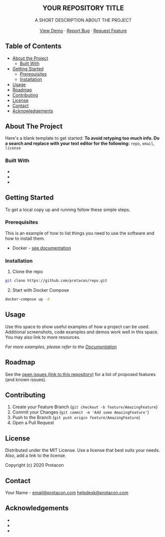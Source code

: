 <div align="center">
  <h2 align="center">YOUR REPOSITORY TITLE</h2>

  <p align="center">
    A SHORT DESCRIPTION ABOUT THE PROJECT
    <br />
    <br />
    <a href="https://github.com/protacon/repo">View Demo</a>
    ·
    <a href="https://github.com/protacon/repo/issues">Report Bug</a>
    ·
    <a href="https://github.com/protacon/repo/issues">Request Feature</a>
  </p>
</div>

## Table of Contents

* [About the Project](#about-the-project)
  * [Built With](#built-with)
* [Getting Started](#getting-started)
  * [Prerequisites](#prerequisites)
  * [Installation](#installation)
* [Usage](#usage)
* [Roadmap](#roadmap)
* [Contributing](#contributing)
* [License](#license)
* [Contact](#contact)
* [Acknowledgements](#acknowledgements)

## About The Project

Here's a blank template to get started:
**To avoid retyping too much info. Do a search and replace with your text editor for the following:**
`repo`, `email`, `license`

### Built With

* []()
* []()
* []()

## Getting Started

To get a local copy up and running follow these simple steps.

### Prerequisites

This is an example of how to list things you need to use the software and how to install them.
* Docker - [see documentation](https://docs.docker.com/install/)

### Installation
 
1. Clone the repo
```sh
git clone https://github.com/protacon/repo.git
```
2. Start with Docker Compose
```sh
docker-compose up -d
```

## Usage

Use this space to show useful examples of how a project can be used. Additional screenshots, code examples and demos work well in this space. You may also link to more resources.

_For more examples, please refer to the [Documentation](https://example.com)_

## Roadmap

See the [open issues (link to this repository)](https://github.com/protacon/repo/issues) for a list of proposed features (and known issues).

## Contributing

1. Create your Feature Branch (`git checkout -b feature/AmazingFeature`)
2. Commit your Changes (`git commit -m 'Add some AmazingFeature'`)
3. Push to the Branch (`git push origin feature/AmazingFeature`)
4. Open a Pull Request

## License

Distributed under the MIT License. Use a license that best suits your needs. 
Also, add a link to the license.

Copyright (c) 2020 Protacon

## Contact

Your Name - email@protacon.com
helpdesk@protacon.com

## Acknowledgements

* []()
* []()
* []()
